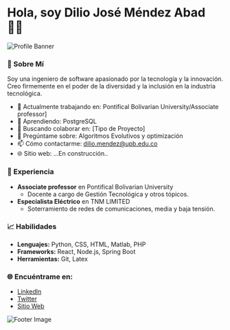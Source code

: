 


# Hola, soy Dilio José Méndez Abad 👩‍💻

![Profile Banner](https://example.com/tu-imagen-de-banner.jpg)

### 🌟 Sobre Mí

Soy una ingeniero de software apasionado por la tecnología y la innovación. Creo firmemente en el poder de la diversidad y la inclusión en la industria tecnológica.

- 💼 Actualmente trabajando en: Pontifical Bolivarian University/Associate professor]
- 🌱 Aprendiendo: PostgreSQL
- 👯 Buscando colaborar en: [Tipo de Proyecto]
- 💬 Pregúntame sobre: Algoritmos Evolutivos y optimización
- 📫 Cómo contactarme: dilio.mendez@upb.edu.co
- 🌐 Sitio web: ...En construcción..

### 💼 Experiencia

- **Associate professor** en Pontifical Bolivarian University
  - Docente a cargo de Gestión Tecnológica y otros tópicos.
- **Especialista Eléctrico** en TNM LIMITED
  - Soterramiento de redes de comunicaciones, media y baja tensión.

### 📈 Habilidades

- **Lenguajes:** Python, CSS, HTML, Matlab, PHP
- **Frameworks:** React, Node.js, Spring Boot
- **Herramientas:** Git, Latex

### 🌐 Encuéntrame en:

- [LinkedIn](in/dilio-méndez-abad-mSc)
- [Twitter](https://twitter.com/dilio_mendez)
- [Sitio Web]([https://tu-sitio-web.com](https://orcid.org/0009-0002-7695-8947))

![Footer Image](https://example.com/tu-imagen-de-footer.jpg)
